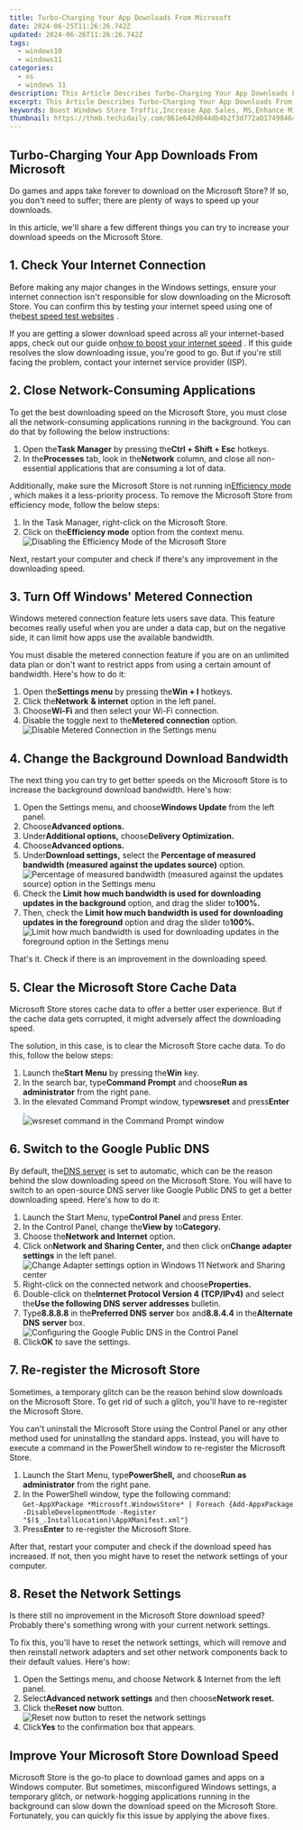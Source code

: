 ```yaml
---
title: Turbo-Charging Your App Downloads From Microsoft
date: 2024-06-25T11:26:26.742Z
updated: 2024-06-26T11:26:26.742Z
tags:
  - windows10
  - windows11
categories:
  - os
  - windows 11
description: This Article Describes Turbo-Charging Your App Downloads From Microsoft
excerpt: This Article Describes Turbo-Charging Your App Downloads From Microsoft
keywords: Boost Windows Store Traffic,Increase App Sales, MS,Enhance Microsoft App Downloads,Drive MS App Purchases Up,Amplify MS App Popularity,Escalate iOS/Android Installations,Accelerate Application Uptake
thumbnail: https://thmb.techidaily.com/861e642d844db4b2f3d772a017498464c5809d87279c75b02518b1d6b111bfc3.jpg
---
```


## Turbo-Charging Your App Downloads From Microsoft

 Do games and apps take forever to download on the Microsoft Store? If so, you don't need to suffer; there are plenty of ways to speed up your downloads.

 In this article, we'll share a few different things you can try to increase your download speeds on the Microsoft Store.

## 1\. Check Your Internet Connection

 Before making any major changes in the Windows settings, ensure your internet connection isn't responsible for slow downloading on the Microsoft Store. You can confirm this by testing your internet speed using one of the[best speed test websites](https://www.makeuseof.com/best-free-websites-test-internet-speed/) .

 If you are getting a slower download speed across all your internet-based apps, check out our guide on[how to boost your internet speed](https://www.makeuseof.com/tag/10-ways-to-improve-the-speed-of-your-current-router/) . If this guide resolves the slow downloading issue, you're good to go. But if you're still facing the problem, contact your internet service provider (ISP).

## 2\. Close Network-Consuming Applications

 To get the best downloading speed on the Microsoft Store, you must close all the network-consuming applications running in the background. You can do that by following the below instructions:

1. Open the**Task Manager** by pressing the**Ctrl + Shift + Esc** hotkeys.
2. In the**Processes** tab, look in the**Network** column, and close all non-essential applications that are consuming a lot of data.

 Additionally, make sure the Microsoft Store is not running in[Efficiency mode](https://www.makeuseof.com/windows-11-task-manager-efficiency-mode/) , which makes it a less-priority process. To remove the Microsoft Store from efficiency mode, follow the below steps:

1. In the Task Manager, right-click on the Microsoft Store.
2. Click on the**Efficiency mode** option from the context menu.  
![Disabling the Efficiency Mode of the Microsoft Store](https://static1.makeuseofimages.com/wordpress/wp-content/uploads/2023/01/disabling-the-efficiency-mode.jpg)

 Next, restart your computer and check if there's any improvement in the downloading speed.

## 3\. Turn Off Windows' Metered Connection

 Windows metered connection feature lets users save data. This feature becomes really useful when you are under a data cap, but on the negative side, it can limit how apps use the available bandwidth.

 You must disable the metered connection feature if you are on an unlimited data plan or don't want to restrict apps from using a certain amount of bandwidth. Here's how to do it:

1. Open the**Settings menu** by pressing the**Win + I** hotkeys.
2. Click the**Network** **& internet** option in the left panel.
3. Choose**Wi-Fi** and then select your Wi-Fi connection.
4. Disable the toggle next to the**Metered connection** option.  
![Disable Metered Connection in the Settings menu](https://static1.makeuseofimages.com/wordpress/wp-content/uploads/2023/01/metered-connection.jpg)

## 4\. Change the Background Download Bandwidth

 The next thing you can try to get better speeds on the Microsoft Store is to increase the background download bandwidth. Here's how:

1. Open the Settings menu, and choose**Windows Update** from the left panel.
2. Choose**Advanced options.**
3. Under**Additional options,** choose**Delivery Optimization.**
4. Choose**Advanced options.**
5. Under**Download settings,** select the **Percentage of measured bandwidth (measured against the updates source)** option.  
![Percentage of measured bandwidth (measured against the updates source) option in the Settings menu](https://static1.makeuseofimages.com/wordpress/wp-content/uploads/2023/01/percentage-of-measured-bandwidth-measured-against-the-updates-source.jpg)
6. Check the **Limit how much bandwidth is used for downloading updates in the background** option, and drag the slider to**100%.**
7. Then, check the **Limit how much bandwidth is used for downloading updates in the foreground** option and drag the slider to**100%.**  
![Limit how much bandwidth is used for downloading updates in the foreground option in the Settings menu](https://static1.makeuseofimages.com/wordpress/wp-content/uploads/2023/01/limit-how-much-bandwidth-is-used-for-downloading-updates-in-the-foreground.jpg)

 That's it. Check if there is an improvement in the downloading speed.

## 5\. Clear the Microsoft Store Cache Data

 Microsoft Store stores cache data to offer a better user experience. But if the cache data gets corrupted, it might adversely affect the downloading speed.

 The solution, in this case, is to clear the Microsoft Store cache data. To do this, follow the below steps:

1. Launch the**Start Menu** by pressing the**Win** key.
2. In the search bar, type**Command Prompt** and choose**Run as administrator** from the right pane.
3. In the elevated Command Prompt window, type**wsreset** and press**Enter** .  
![wsreset command in the Command Prompt window](https://static1.makeuseofimages.com/wordpress/wp-content/uploads/2023/01/wsreset-command.jpg)

## 6\. Switch to the Google Public DNS

 By default, the[DNS server](https://www.makeuseof.com/tag/what-is-dns-server/) is set to automatic, which can be the reason behind the slow downloading speed on the Microsoft Store. You will have to switch to an open-source DNS server like Google Public DNS to get a better downloading speed. Here's how to do it:

1. Launch the Start Menu, type**Control Panel** and press Enter.
2. In the Control Panel, change the**View by** to**Category.**
3. Choose the**Network and Internet** option.
4. Click on**Network and Sharing Center,** and then click on**Change adapter settings** in the left panel.  
![Change Adapter settings option in Windows 11 Network and Sharing center](https://static1.makeuseofimages.com/wordpress/wp-content/uploads/2022/05/Change-Adapter-settings.jpg)
5. Right-click on the connected network and choose**Properties.**
6. Double-click on the**Internet Protocol Version 4 (TCP/IPv4)** and select the**Use the following DNS server addresses** bulletin.
7. Type**8.8.8.8** in the**Preferred DNS** **server** box and**8.8.4.4** in the**Alternate DNS** **server** box.  
![Configuring the Google Public DNS in the Control Panel](https://static1.makeuseofimages.com/wordpress/wp-content/uploads/2023/01/google-public-dns.jpg)
8. Click**OK** to save the settings.

## 7\. Re-register the Microsoft Store

 Sometimes, a temporary glitch can be the reason behind slow downloads on the Microsoft Store. To get rid of such a glitch, you'll have to re-register the Microsoft Store.

 You can't uninstall the Microsoft Store using the Control Panel or any other method used for uninstalling the standard apps. Instead, you will have to execute a command in the PowerShell window to re-register the Microsoft Store.

1. Launch the Start Menu, type**PowerShell,** and choose**Run as administrator** from the right pane.
2. In the PowerShell window, type the following command:  
`Get-AppXPackage *Microsoft.WindowsStore* | Foreach {Add-AppxPackage -DisableDevelopmentMode -Register "$($_.InstallLocation)\AppXManifest.xml"}`
3. Press**Enter** to re-register the Microsoft Store.

 After that, restart your computer and check if the download speed has increased. If not, then you might have to reset the network settings of your computer.

## 8\. Reset the Network Settings

 Is there still no improvement in the Microsoft Store download speed? Probably there's something wrong with your current network settings.

 To fix this, you'll have to reset the network settings, which will remove and then reinstall network adapters and set other network components back to their default values. Here's how:

1. Open the Settings menu, and choose Network & Internet from the left panel.
2. Select**Advanced network settings** and then choose**Network reset.**
3. Click the**Reset now** button.  
![Reset now button to reset the network settings](https://static1.makeuseofimages.com/wordpress/wp-content/uploads/2023/01/reset-now-button.jpg)
4. Click**Yes** to the confirmation box that appears.

## Improve Your Microsoft Store Download Speed

 Microsoft Store is the go-to place to download games and apps on a Windows computer. But sometimes, misconfigured Windows settings, a temporary glitch, or network-hogging applications running in the background can slow down the download speed on the Microsoft Store. Fortunately, you can quickly fix this issue by applying the above fixes.


<ins class="adsbygoogle"
     style="display:block"
     data-ad-format="autorelaxed"
     data-ad-client="ca-pub-7571918770474297"
     data-ad-slot="1223367746"></ins>



<ins class="adsbygoogle"
     style="display:block"
     data-ad-client="ca-pub-7571918770474297"
     data-ad-slot="8358498916"
     data-ad-format="auto"
     data-full-width-responsive="true"></ins>


